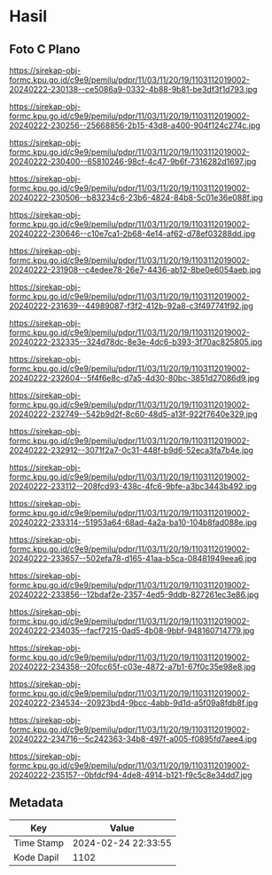 # Hasil

## Foto C Plano

https://sirekap-obj-formc.kpu.go.id/c9e9/pemilu/pdpr/11/03/11/20/19/1103112019002-20240222-230138--ce5086a9-0332-4b88-9b81-be3df3f1d793.jpg

https://sirekap-obj-formc.kpu.go.id/c9e9/pemilu/pdpr/11/03/11/20/19/1103112019002-20240222-230256--25668856-2b15-43d8-a400-904f124c274c.jpg

https://sirekap-obj-formc.kpu.go.id/c9e9/pemilu/pdpr/11/03/11/20/19/1103112019002-20240222-230400--65810246-98cf-4c47-9b6f-7316282d1697.jpg

https://sirekap-obj-formc.kpu.go.id/c9e9/pemilu/pdpr/11/03/11/20/19/1103112019002-20240222-230506--b83234c6-23b6-4824-84b8-5c01e36e088f.jpg

https://sirekap-obj-formc.kpu.go.id/c9e9/pemilu/pdpr/11/03/11/20/19/1103112019002-20240222-230646--c10e7ca1-2b68-4e14-af62-d78ef03288dd.jpg

https://sirekap-obj-formc.kpu.go.id/c9e9/pemilu/pdpr/11/03/11/20/19/1103112019002-20240222-231908--c4edee78-26e7-4436-ab12-8be0e6054aeb.jpg

https://sirekap-obj-formc.kpu.go.id/c9e9/pemilu/pdpr/11/03/11/20/19/1103112019002-20240222-231639--44989087-f3f2-412b-92a8-c3f497741f92.jpg

https://sirekap-obj-formc.kpu.go.id/c9e9/pemilu/pdpr/11/03/11/20/19/1103112019002-20240222-232335--324d78dc-8e3e-4dc6-b393-3f70ac825805.jpg

https://sirekap-obj-formc.kpu.go.id/c9e9/pemilu/pdpr/11/03/11/20/19/1103112019002-20240222-232604--5f4f6e8c-d7a5-4d30-80bc-3851d27086d9.jpg

https://sirekap-obj-formc.kpu.go.id/c9e9/pemilu/pdpr/11/03/11/20/19/1103112019002-20240222-232749--542b9d2f-8c60-48d5-a13f-922f7640e329.jpg

https://sirekap-obj-formc.kpu.go.id/c9e9/pemilu/pdpr/11/03/11/20/19/1103112019002-20240222-232912--3071f2a7-0c31-448f-b9d6-52eca3fa7b4e.jpg

https://sirekap-obj-formc.kpu.go.id/c9e9/pemilu/pdpr/11/03/11/20/19/1103112019002-20240222-233112--208fcd93-438c-4fc6-9bfe-a3bc3443b492.jpg

https://sirekap-obj-formc.kpu.go.id/c9e9/pemilu/pdpr/11/03/11/20/19/1103112019002-20240222-233314--51953a64-68ad-4a2a-ba10-104b8fad088e.jpg

https://sirekap-obj-formc.kpu.go.id/c9e9/pemilu/pdpr/11/03/11/20/19/1103112019002-20240222-233657--502efa78-d165-41aa-b5ca-08481949eea6.jpg

https://sirekap-obj-formc.kpu.go.id/c9e9/pemilu/pdpr/11/03/11/20/19/1103112019002-20240222-233856--12bdaf2e-2357-4ed5-9ddb-827261ec3e86.jpg

https://sirekap-obj-formc.kpu.go.id/c9e9/pemilu/pdpr/11/03/11/20/19/1103112019002-20240222-234035--facf7215-0ad5-4b08-9bbf-948160714779.jpg

https://sirekap-obj-formc.kpu.go.id/c9e9/pemilu/pdpr/11/03/11/20/19/1103112019002-20240222-234358--20fcc65f-c03e-4872-a7b1-67f0c35e98e8.jpg

https://sirekap-obj-formc.kpu.go.id/c9e9/pemilu/pdpr/11/03/11/20/19/1103112019002-20240222-234534--20923bd4-9bcc-4abb-9d1d-a5f09a8fdb8f.jpg

https://sirekap-obj-formc.kpu.go.id/c9e9/pemilu/pdpr/11/03/11/20/19/1103112019002-20240222-234716--5c242363-34b8-497f-a005-f0895fd7aee4.jpg

https://sirekap-obj-formc.kpu.go.id/c9e9/pemilu/pdpr/11/03/11/20/19/1103112019002-20240222-235157--0bfdcf94-4de8-4914-b121-f9c5c8e34dd7.jpg


## Metadata

| Key        | Value               |
| ---------- | ------------------- |
| Time Stamp | 2024-02-24 22:33:55 |
| Kode Dapil | 1102                |



